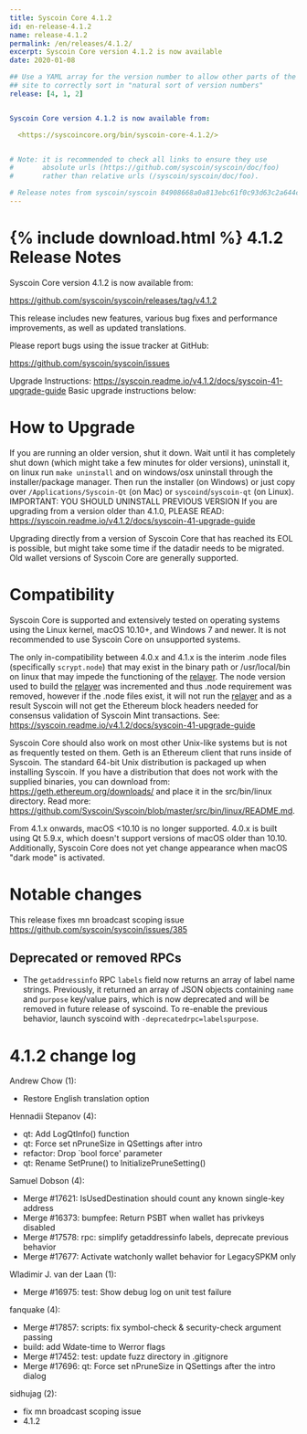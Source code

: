 ```yaml
---
title: Syscoin Core 4.1.2
id: en-release-4.1.2
name: release-4.1.2
permalink: /en/releases/4.1.2/
excerpt: Syscoin Core version 4.1.2 is now available
date: 2020-01-08

## Use a YAML array for the version number to allow other parts of the
## site to correctly sort in "natural sort of version numbers"
release: [4, 1, 2]


Syscoin Core version 4.1.2 is now available from:

  <https://syscoincore.org/bin/syscoin-core-4.1.2/>


# Note: it is recommended to check all links to ensure they use
#       absolute urls (https://github.com/syscoin/syscoin/doc/foo)
#       rather than relative urls (/syscoin/syscoin/doc/foo).

# Release notes from syscoin/syscoin 84908668a0a813ebc61f0c93d63c2a644c677d42
---
```

{% include download.html %}
4.1.2 Release Notes
======================

Syscoin Core version 4.1.2 is now available from:

  https://github.com/syscoin/syscoin/releases/tag/v4.1.2

This release includes new features, various bug fixes and performance
improvements, as well as updated translations.

Please report bugs using the issue tracker at GitHub:

  <https://github.com/syscoin/syscoin/issues>


Upgrade Instructions: https://syscoin.readme.io/v4.1.2/docs/syscoin-41-upgrade-guide
Basic upgrade instructions below:

How to Upgrade
==============

If you are running an older version, shut it down. Wait until it has completely
shut down (which might take a few minutes for older versions), uninstall it, on linux run `make uninstall` and on windows/osx uninstall through the installer/package manager. Then run the
installer (on Windows) or just copy over `/Applications/Syscoin-Qt` (on Mac)
or `syscoind`/`syscoin-qt` (on Linux). IMPORTANT: YOU SHOULD UNINSTALL PREVIOUS VERSION
If you are upgrading from a version older than 4.1.0, PLEASE READ: https://syscoin.readme.io/v4.1.2/docs/syscoin-41-upgrade-guide

Upgrading directly from a version of Syscoin Core that has reached its EOL is
possible, but might take some time if the datadir needs to be migrated.  Old
wallet versions of Syscoin Core are generally supported.

Compatibility
==============

Syscoin Core is supported and extensively tested on operating systems using
the Linux kernel, macOS 10.10+, and Windows 7 and newer. It is not recommended
to use Syscoin Core on unsupported systems.

The only in-compatibility between 4.0.x and 4.1.x is the interim .node files 
(specifically `scrypt.node`) that may exist in the binary path or /usr/local/bin
 on linux that may impede the functioning of the [relayer](https://github.com/Syscoin/relayer).
The node version used to build the [relayer](https://github.com/Syscoin/relayer) 
was incremented and thus .node requirement was removed, however if the .node files 
exist, it will not run the [relayer](https://github.com/Syscoin/relayer) and as a
result Syscoin will not get the Ethereum block headers needed for consensus 
validation of Syscoin Mint transactions. 
See: https://syscoin.readme.io/v4.1.2/docs/syscoin-41-upgrade-guide

Syscoin Core should also work on most other Unix-like systems but is not
as frequently tested on them. Geth is an Ethereum client that runs inside of Syscoin.
The standard 64-bit Unix distribution is packaged up when installing Syscoin. If you
have a distribution that does not work with the supplied binaries, you can download from:
https://geth.ethereum.org/downloads/ and place it in the src/bin/linux directory. Read more:
https://github.com/Syscoin/Syscoin/blob/master/src/bin/linux/README.md.

From 4.1.x onwards, macOS <10.10 is no longer supported. 4.0.x is
built using Qt 5.9.x, which doesn't support versions of macOS older than
10.10. Additionally, Syscoin Core does not yet change appearance when
macOS "dark mode" is activated.

Notable changes
===============

This release fixes mn broadcast scoping issue https://github.com/syscoin/syscoin/issues/385

Deprecated or removed RPCs
--------------------------

- The `getaddressinfo` RPC `labels` field now returns an array of label name
  strings. Previously, it returned an array of JSON objects containing `name` and
  `purpose` key/value pairs, which is now deprecated and will be removed in
  future release of syscoind. To re-enable the previous behavior, launch syscoind with
  `-deprecatedrpc=labelspurpose`.

4.1.2 change log
=================

Andrew Chow (1):
- Restore English translation option

Hennadii Stepanov (4):
- qt: Add LogQtInfo() function
- qt: Force set nPruneSize in QSettings after intro
- refactor: Drop `bool force' parameter
- qt: Rename SetPrune() to InitializePruneSetting()

Samuel Dobson (4):
- Merge #17621: IsUsedDestination should count any known single-key address
- Merge #16373: bumpfee: Return PSBT when wallet has privkeys disabled
- Merge #17578: rpc: simplify getaddressinfo labels, deprecate previous behavior
- Merge #17677: Activate watchonly wallet behavior for LegacySPKM only

Wladimir J. van der Laan (1):
- Merge #16975: test: Show debug log on unit test failure

fanquake (4):
- Merge #17857: scripts: fix symbol-check & security-check argument passing
- build: add Wdate-time to Werror flags
- Merge #17452: test: update fuzz directory in .gitignore
- Merge #17696: qt: Force set nPruneSize in QSettings after the intro dialog

sidhujag (2):
- fix mn broadcast scoping issue
- 4.1.2
